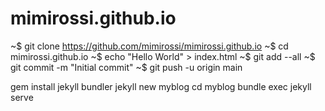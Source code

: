 # mimirossi.github.io
~$ git clone https://github.com/mimirossi/mimirossi.github.io
~$ cd mimirossi.github.io
~$ echo "Hello World" > index.html
~$ git add --all
~$ git commit -m "Initial commit"
~$ git push -u origin main

gem install jekyll bundler
jekyll new myblog
cd myblog
bundle exec jekyll serve

